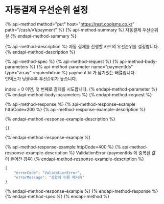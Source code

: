 # 자동결제 우선순위 설정

{% api-method method="put" host="https://rest.coolsms.co.kr" path="/cash/v1/payment" %}
{% api-method-summary %}
자동결제 우선순위 설
{% endapi-method-summary %}

{% api-method-description %}
자동 결제를 진행할 카드의 우선순위를 설정합니다.
{% endapi-method-description %}

{% api-method-spec %}
{% api-method-request %}
{% api-method-body-parameters %}
{% api-method-parameter name="paymentIds" type="array" required=true %}
payment Id 가 담겨있는 배열입니다.  
인덱스가 낮을수록 우선순위가 높습니다.  
  
index = 0 이면, 첫 번째로 결제를 시도합니다.
{% endapi-method-parameter %}
{% endapi-method-body-parameters %}
{% endapi-method-request %}

{% api-method-response %}
{% api-method-response-example httpCode=200 %}
{% api-method-response-example-description %}

{% endapi-method-response-example-description %}

```javascript
{}
```
{% endapi-method-response-example %}

{% api-method-response-example httpCode=400 %}
{% api-method-response-example-description %}
ValidationError \(paymentIds 에 중복된 값이 들어간 경우\)
{% endapi-method-response-example-description %}

```javascript
{
    "errorCode": "ValidationError",
    "errorMessage": "상황에 따른 메시지"
}
```
{% endapi-method-response-example %}
{% endapi-method-response %}
{% endapi-method-spec %}
{% endapi-method %}



